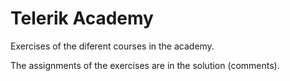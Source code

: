 Telerik Academy
==============

Exercises of the diferent courses in the academy.

The assignments of the exercises are in the solution (comments).
